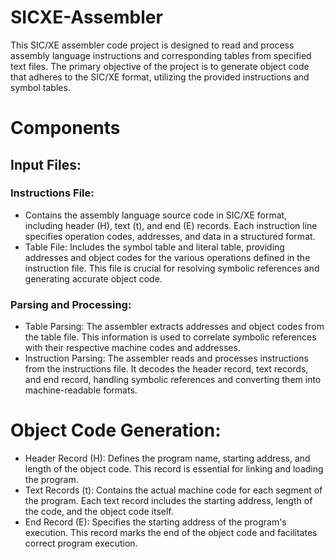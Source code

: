 # SICXE-Assembler
This SIC/XE assembler code project is designed to read and process assembly language instructions and corresponding tables from specified text files. The primary objective of the project is to generate object code that adheres to the SIC/XE format, utilizing the provided instructions and symbol tables.
 
  
# Components
## Input Files:
 
### Instructions File:
- Contains the assembly language source code in SIC/XE format, including header (H), text (t), and end (E) records. Each instruction line specifies operation codes, addresses, and data in a structured format.
- Table File: Includes the symbol table and literal table, providing addresses and object codes for the various operations defined in the instruction file. This file is crucial for resolving symbolic references and generating accurate object code.

### Parsing and Processing:
 
- Table Parsing: The assembler extracts addresses and object codes from the table file. This information is used to correlate symbolic references with their respective machine codes and addresses.
- Instruction Parsing: The assembler reads and processes instructions from the instructions file. It decodes the header record, text records, and end record, handling symbolic references and converting them into machine-readable formats.

# Object Code Generation:

- Header Record (H): Defines the program name, starting address, and length of the object code. This record is essential for linking and loading the program.
- Text Records (t): Contains the actual machine code for each segment of the program. Each text record includes the starting address, length of the code, and the object code itself.
- End Record (E): Specifies the starting address of the program's execution. This record marks the end of the object code and facilitates correct program execution.
